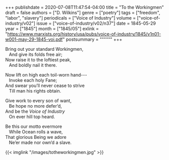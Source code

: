 +++
publishdate = 2020-07-08T11:47:54-04:00
title = "To the Workingmen"
draft = false
authors = ["D. Wilkins"]
genre = ["poetry"]
tags = ["freedom", "labor", "slavery"]
periodicals = ["Voice of Industry"]
volume = ["voice-of-industry/v02"]
issue = ["voice-of-industry/v02/n37"]
date = 1845-05-29
year = ["1845"]
month = ["1845/05"]
exlink = "https://www.marxists.org/history/usa/pubs/voice-of-industry/1845/v1n01-w001-may-29-1845-voi.pdf"
postsummary = """"""
+++

Bring out your standard Workingmen,\
&nbsp; &nbsp;And give its folds free air;\
Now raise it to the loftiest peak,\
&nbsp; &nbsp;And boldly nail it there.<!--more-->

Now lift on high each toil-worn hand---\
&nbsp; &nbsp;Invoke each holy Fane;\
And swear you’ll never cease to strive\
&nbsp; &nbsp;Till man his rights obtain.

Give work to every son of want,\
&nbsp; &nbsp;Be hope no more defer’d,\
And be the *Voice of Industry*\
&nbsp; &nbsp;On ever hill top heard.

Be this our motto evermore\
&nbsp; &nbsp;While Ocean rolls a wave,\
That glorious Being we adore\
&nbsp; &nbsp;Ne’er made nor own’d a slave.

{{< imglink "/images/totheworkingmen.jpg" >}}
